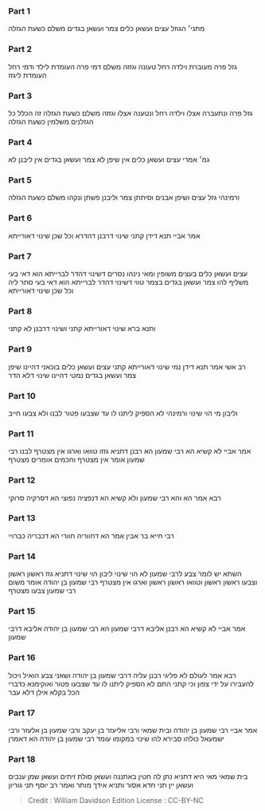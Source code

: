 
### Part 1
מתני׳ הגוזל עצים ועשאן כלים צמר ועשאן בגדים משלם כשעת הגזלה

### Part 2
גזל פרה מעוברת וילדה רחל טעונה וגזזה משלם דמי פרה העומדת לילד ודמי רחל העומדת ליגזז

### Part 3
גזל פרה ונתעברה אצלו וילדה רחל ונטענה אצלו וגזזה משלם כשעת הגזלה זה הכלל כל הגזלנים משלמין כשעת הגזלה

### Part 4
גמ׳ אמרי עצים ועשאן כלים אין שיפן לא צמר ועשאן בגדים אין ליבנן לא

### Part 5
ורמינהי גזל עצים ושיפן אבנים וסיתתן צמר וליבנן פשתן ונקהו משלם כשעת הגזלה

### Part 6
אמר אביי תנא דידן קתני שינוי דרבנן דהדרא וכל שכן שינוי דאורייתא

### Part 7
עצים ועשאן כלים בעצים משופין ומאי נינהו נסרים דשינוי דהדר לברייתא הוא דאי בעי משליף להו צמר ועשאן בגדים בצמר טווי דשינוי דהדר לברייתא הוא דאי בעי סתר ליה וכל שכן שינוי דאורייתא

### Part 8
ותנא ברא שינוי דאורייתא קתני ושינוי דרבנן לא קתני

### Part 9
רב אשי אמר תנא דידן נמי שינוי דאורייתא קתני עצים ועשאן כלים בוכאני דהיינו שיפן צמר ועשאן בגדים נמטי דהיינו שינוי דלא הדר

### Part 10
וליבון מי הוי שינוי ורמינהי לא הספיק ליתנו לו עד שצבעו פטור לבנו ולא צבעו חייב

### Part 11
אמר אביי לא קשיא הא רבי שמעון הא רבנן דתניא גזזו טוואו וארגו אין מצטרף לבנו רבי שמעון אומר אין מצטרף וחכמים אומרים מצטרף

### Part 12
רבא אמר הא והא רבי שמעון ולא קשיא הא דנפציה נפוצי הא דסרקיה סרוקי

### Part 13
רבי חייא בר אבין אמר הא דחווריה חוורי הא דכבריה כברויי

### Part 14
השתא יש לומר צבע לרבי שמעון לא הוי שינוי ליבון הוי שינוי דתניא גזז ראשון ראשון וצבעו ראשון ראשון וטוואו ראשון ראשון וארגו אין מצטרף רבי שמעון בן יהודה אומר משום רבי שמעון צבעו מצטרף

### Part 15
אמר אביי לא קשיא הא רבנן אליבא דרבי שמעון הא רבי שמעון בן יהודה אליבא דרבי שמעון

### Part 16
רבא אמר לעולם לא פליגי רבנן עליה דרבי שמעון בן יהודה ושאני צבע הואיל ויכול להעבירו על ידי צפון וכי קתני התם לא הספיק ליתנו לו עד שצבעו פטור ואוקימנא כדברי הכל בקלא אילן דלא עבר

### Part 17
אמר אביי רבי שמעון בן יהודה ובית שמאי ורבי אליעזר בן יעקב ורבי שמעון בן אלעזר ורבי ישמעאל כולהו סבירא להו שינוי במקומו עומד רבי שמעון בן יהודה הא דאמרן

### Part 18
בית שמאי מאי היא דתניא נתן לה חטין באתננה ועשאן סולת זיתים ועשאן שמן ענבים ועשאן יין תני חדא אסור ותניא אידך מותר ואמר רב יוסף תני גוריון

>Credit : William Davidson Edition
>License : CC-BY-NC